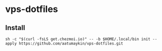 # vps-dotfiles

## Install

```shell
sh -c "$(curl -fsLS get.chezmoi.io)" -- -b $HOME/.local/bin init --apply https://github.com/aatumaykin/vps-dotfiles.git
```